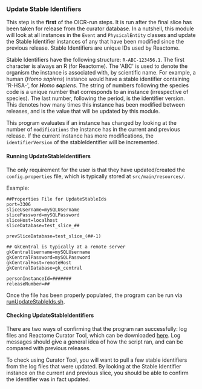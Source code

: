 <h3> Update Stable Identifiers </h3>

This step is the <b>first</b> of the OICR-run steps. It is run after the final slice has been taken for release from the curator database. In a nutshell, this module will look at all instances in the `Event` and `PhysicalEntity` classes and update the Stable Identifier instances of any that have been modified since the previous release. Stable Identifiers are unique IDs used by Reactome. <br>

Stable Identifiers have the following structure: `R-ABC-123456.1`. The first character is always an R (for Reactome). The 'ABC' is used to denote the organism the instance is associated with, by scientific name. For example, a human (<i>Homo sapiens</i>) instance would have a stable identifier containing 'R-HSA-', for <i><b>H</b>omo <b>sa</b>piens</i>. The string of numbers following the species code is a unique number that corresponds to an instance (irrespective of species). The last number, following the period, is the identifier version. 
This denotes how many times this instance has been modified between releases, and is the value that will be updated by this module.

This program evaluates if an instance has changed by looking at the number of `modifications` the instance has in the current and previous release. If the current instance has more modifications, the `identifierVersion` of the stableIdentifier will be incremented.

<h4> Running UpdateStableIdentifiers</h4>

The only requirement for the user is that they have updated/created the `config.properties` file, which is typically stored at `src/main/resources/`. 

Example:

```
##Properties File for UpdateStableIds
port=3306
sliceUsername=mySQLUsername
slicePassword=mySQLPassword
sliceHost=localhost
sliceDatabase=test_slice_##

prevSliceDatabase=test_slice_(##-1)

## GkCentral is typically at a remote server
gkCentralUsername=mySQLUsername
gkCentralPassword=mySQLPassword
gkCentralHost=remoteHost
gkCentralDatabase=gk_central

personInstanceId=#######
releaseNumber=##
```

Once the file has been properly populated, the program can be run via <a href="https://github.com/reactome/data-release-pipeline/blob/feature/update-stable-ids/updateStableIds/runUpdateStableIds.sh">runUpdateStableIds.sh</a>.

<h4> Checking UpdateStableIdentifiers </h4>

There are two ways of confirming that the program ran successfully: log files and Reactome Curator Tool, which can be downloaded <a href="https://reactome.org/download-data/reactome-curator-tool">here</a>. Log messages should give a general idea of how the script ran, and can be compared with previous releases. 

To check using Curator Tool, you will want to pull a few stable identifiers from the log files that were updated. By looking at the Stable Identifier instance on the current and previous slice, you should be able to confirm the identifier was in fact updated. 

